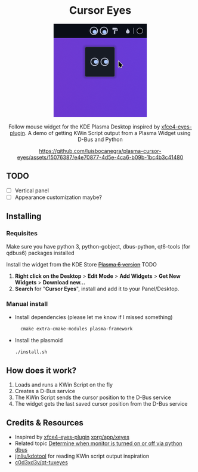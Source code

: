 <div align="center">

# Cursor Eyes

![panel](screenshots/panel.png)

Follow mouse widget for the KDE Plasma Desktop inspired by [xfce4-eyes-plugin](https://gitlab.xfce.org/panel-plugins/xfce4-eyes-plugin). A demo of getting KWin Script output from a Plasma Widget using D-Bus and Python

https://github.com/luisbocanegra/plasma-cursor-eyes/assets/15076387/e4e70877-4d5e-4ca6-b09b-1bc4b3c41480

</div>

## TODO

* [ ] Vertical panel
* [ ] Appearance customization maybe?

## Installing

### Requisites

Make sure you have python 3, python-gobject, dbus-python, qt6-tools (for qdbus6) packages installed

Install the widget from the KDE Store ~~[Plasma 6 version](https://store.kde.org/p/2145723)~~ TODO

1. **Right click on the Desktop** > **Edit Mode** > **Add Widgets** > **Get New Widgets** > **Download new...**
2. **Search** for "**Cursor Eyes**", install and add it to your Panel/Desktop.

### Manual install

* Install dependencies (please let me know if I missed something)

  ```txt
    cmake extra-cmake-modules plasma-framework
  ```

* Install the plasmoid

  ```sh
  ./install.sh
  ```

## How does it work?

1. Loads and runs a KWin Script on the fly
2. Creates a D-Bus service
3. The KWin Script sends the cursor position to the D-Bus service
4. The widget gets the last saved cursor position from the D-Bus service

## Credits & Resources

* Inspired by [xfce4-eyes-plugin](https://gitlab.xfce.org/panel-plugins/xfce4-eyes-plugin) [xorg/app/xeyes](https://gitlab.freedesktop.org/xorg/app/xeyes)
* Related topic [Determine when monitor is turned on or off via python dbus](https://discuss.kde.org/t/determine-when-monitor-is-turned-on-or-off-via-python-dbus/11980/7)
* [jinliu/kdotool](https://github.com/jinliu/kdotool) for reading KWin script output inspiration
* [c0d3xd3v/qt-tuxeyes](https://github.com/c0d3xd3v/qt-tuxeyes)

